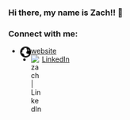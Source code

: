 ### Hi there, my name is Zach!! 👋


### Connect with me:
 - [<img align="left" alt="zachjbrowning.tech" width="22px" src="https://raw.githubusercontent.com/iconic/open-iconic/master/svg/globe.svg" /> website][website] 
 - [<img align="left" alt="zach | LinkedIn" width="22px" src="https://cdn.jsdelivr.net/npm/simple-icons@v3/icons/linkedin.svg" /> LinkedIn][linkedin] 

<br/>

<!-- <img align="left" alt="codeSTACKr's Github Stats" src="https://github-readme-stats.codestackr.vercel.app/api?username=zachjbrowning&show_icons=true&hide_border=true" /> -->

[website]: https://zachjbrowning.tech
[linkedin]: https://www.linkedin.com/in/zachary-browning-2b7a01193/
